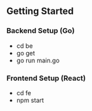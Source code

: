 ## Getting Started

### Backend Setup (Go)
   - cd be
   - go get
   - go run main.go

### Frontend Setup (React)

   - cd fe
   - npm start

